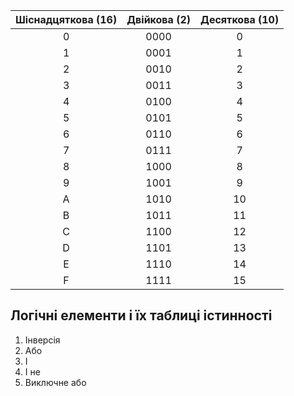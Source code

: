 

| Шіснадцяткова (16) | Двійкова (2) | Десяткова (10) |
|:------------------:|:------------:|:--------------:|
| 0                  | 0000         | 0              |
| 1                  | 0001         | 1              |
| 2                  | 0010         | 2              |
| 3                  | 0011         | 3              |
| 4                  | 0100         | 4              |
| 5                  | 0101         | 5              |
| 6                  | 0110         | 6              |
| 7                  | 0111         | 7              |
| 8                  | 1000         | 8              |
| 9                  | 1001         | 9              |
| A                  | 1010         | 10             |
| B                  | 1011         | 11             |
| C                  | 1100         | 12             |
| D                  | 1101         | 13             |
| E                  | 1110         | 14             |
| F                  | 1111         | 15             |

## Логічні елементи і їх таблиці істинності 
1. Інверсія
2. Або
3. І
4. І не
5. Виключне або